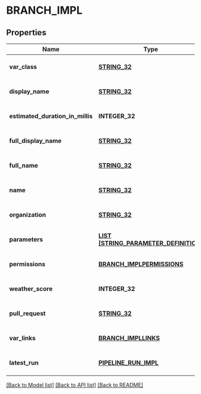 # BRANCH_IMPL

## Properties
Name | Type | Description | Notes
------------ | ------------- | ------------- | -------------
**var_class** | [**STRING_32**](STRING_32.md) |  | [optional] [default to null]
**display_name** | [**STRING_32**](STRING_32.md) |  | [optional] [default to null]
**estimated_duration_in_millis** | **INTEGER_32** |  | [optional] [default to null]
**full_display_name** | [**STRING_32**](STRING_32.md) |  | [optional] [default to null]
**full_name** | [**STRING_32**](STRING_32.md) |  | [optional] [default to null]
**name** | [**STRING_32**](STRING_32.md) |  | [optional] [default to null]
**organization** | [**STRING_32**](STRING_32.md) |  | [optional] [default to null]
**parameters** | [**LIST [STRING_PARAMETER_DEFINITION]**](StringParameterDefinition.md) |  | [optional] [default to null]
**permissions** | [**BRANCH_IMPLPERMISSIONS**](BranchImplpermissions.md) |  | [optional] [default to null]
**weather_score** | **INTEGER_32** |  | [optional] [default to null]
**pull_request** | [**STRING_32**](STRING_32.md) |  | [optional] [default to null]
**var_links** | [**BRANCH_IMPLLINKS**](BranchImpllinks.md) |  | [optional] [default to null]
**latest_run** | [**PIPELINE_RUN_IMPL**](PipelineRunImpl.md) |  | [optional] [default to null]

[[Back to Model list]](../README.md#documentation-for-models) [[Back to API list]](../README.md#documentation-for-api-endpoints) [[Back to README]](../README.md)


